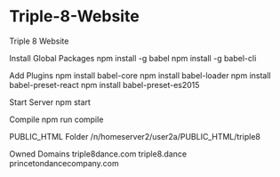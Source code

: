 # Triple-8-Website
Triple 8 Website

Install Global Packages
npm install -g babel
npm install -g babel-cli

Add Plugins
npm install babel-core
npm install babel-loader
npm install babel-preset-react
npm install babel-preset-es2015

Start Server
npm start

Compile
npm run compile

PUBLIC_HTML Folder
/n/homeserver2/user2a/PUBLIC_HTML/triple8

Owned Domains
triple8dance.com
triple8.dance
princetondancecompany.com